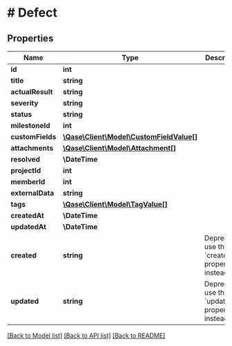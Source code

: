 # # Defect

## Properties

Name | Type | Description | Notes
------------ | ------------- | ------------- | -------------
**id** | **int** |  | [optional]
**title** | **string** |  | [optional]
**actualResult** | **string** |  | [optional]
**severity** | **string** |  | [optional]
**status** | **string** |  | [optional]
**milestoneId** | **int** |  | [optional]
**customFields** | [**\Qase\Client\Model\CustomFieldValue[]**](CustomFieldValue.md) |  | [optional]
**attachments** | [**\Qase\Client\Model\Attachment[]**](Attachment.md) |  | [optional]
**resolved** | **\DateTime** |  | [optional]
**projectId** | **int** |  | [optional]
**memberId** | **int** |  | [optional]
**externalData** | **string** |  | [optional]
**tags** | [**\Qase\Client\Model\TagValue[]**](TagValue.md) |  | [optional]
**createdAt** | **\DateTime** |  | [optional]
**updatedAt** | **\DateTime** |  | [optional]
**created** | **string** | Deprecated, use the &#x60;created_at&#x60; property instead. | [optional]
**updated** | **string** | Deprecated, use the &#x60;updated_at&#x60; property instead. | [optional]

[[Back to Model list]](../../README.md#models) [[Back to API list]](../../README.md#endpoints) [[Back to README]](../../README.md)
